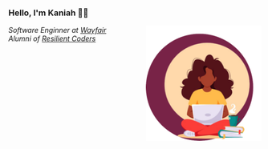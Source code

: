 ### Hello, I'm Kaniah 👋🏾

<img align='right' src="https://github.com/KaniahDunn/KaniahDunn/blob/main/github_readme.png" width="230">
<p><em>Software Enginner at <a href="">Wayfair</a><img src="" width=""></br>Alumni of <a href="http://www.resilientcoders.org/">Resilient Coders</a>
</em></p>